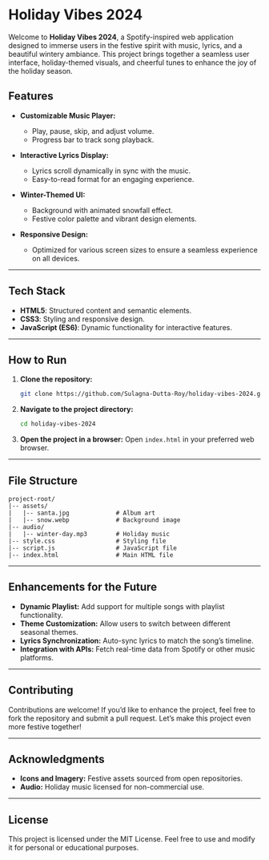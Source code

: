 # Holiday Vibes 2024

Welcome to **Holiday Vibes 2024**, a Spotify-inspired web application designed to immerse users in the festive spirit with music, lyrics, and a beautiful wintery ambiance. This project brings together a seamless user interface, holiday-themed visuals, and cheerful tunes to enhance the joy of the holiday season.

## Features

- **Customizable Music Player:**
  - Play, pause, skip, and adjust volume.
  - Progress bar to track song playback.

- **Interactive Lyrics Display:**
  - Lyrics scroll dynamically in sync with the music.
  - Easy-to-read format for an engaging experience.

- **Winter-Themed UI:**
  - Background with animated snowfall effect.
  - Festive color palette and vibrant design elements.

- **Responsive Design:**
  - Optimized for various screen sizes to ensure a seamless experience on all devices.

---

## Tech Stack

- **HTML5**: Structured content and semantic elements.
- **CSS3**: Styling and responsive design.
- **JavaScript (ES6)**: Dynamic functionality for interactive features.

---

## How to Run

1. **Clone the repository:**
   ```bash
   git clone https://github.com/Sulagna-Dutta-Roy/holiday-vibes-2024.git
   ```
2. **Navigate to the project directory:**
   ```bash
   cd holiday-vibes-2024
   ```
3. **Open the project in a browser:**
   Open `index.html` in your preferred web browser.

---

## File Structure

```
project-root/
|-- assets/
|   |-- santa.jpg             # Album art
|   |-- snow.webp             # Background image
|-- audio/
|   |-- winter-day.mp3        # Holiday music
|-- style.css                 # Styling file
|-- script.js                 # JavaScript file
|-- index.html                # Main HTML file
```

---

## Enhancements for the Future

- **Dynamic Playlist:** Add support for multiple songs with playlist functionality.
- **Theme Customization:** Allow users to switch between different seasonal themes.
- **Lyrics Synchronization:** Auto-sync lyrics to match the song’s timeline.
- **Integration with APIs:** Fetch real-time data from Spotify or other music platforms.

---

## Contributing

Contributions are welcome! If you’d like to enhance the project, feel free to fork the repository and submit a pull request. Let’s make this project even more festive together!

---

## Acknowledgments

- **Icons and Imagery:** Festive assets sourced from open repositories.
- **Audio:** Holiday music licensed for non-commercial use.

---

## License

This project is licensed under the MIT License. Feel free to use and modify it for personal or educational purposes.
